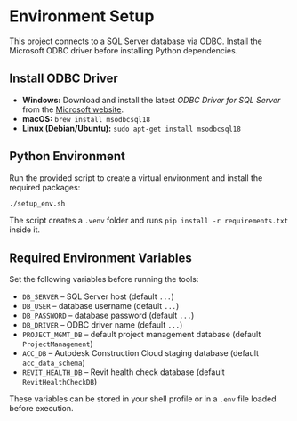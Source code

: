 # Environment Setup

This project connects to a SQL Server database via ODBC. Install the Microsoft ODBC driver before installing Python dependencies.

## Install ODBC Driver

- **Windows:** Download and install the latest *ODBC Driver for SQL Server* from the [Microsoft website](https://learn.microsoft.com/sql/connect/odbc/download-odbc-driver-for-sql-server).
- **macOS:** `brew install msodbcsql18`
- **Linux (Debian/Ubuntu):** `sudo apt-get install msodbcsql18`

## Python Environment

Run the provided script to create a virtual environment and install the required packages:

```bash
./setup_env.sh
```

The script creates a `.venv` folder and runs `pip install -r requirements.txt` inside it.

## Required Environment Variables

Set the following variables before running the tools:

- `DB_SERVER` – SQL Server host (default `...`)
- `DB_USER` – database username (default `...`)
- `DB_PASSWORD` – database password (default `...`)
- `DB_DRIVER` – ODBC driver name (default `...`)
- `PROJECT_MGMT_DB` – default project management database (default `ProjectManagement`)
- `ACC_DB` – Autodesk Construction Cloud staging database (default `acc_data_schema`)
- `REVIT_HEALTH_DB` – Revit health check database (default `RevitHealthCheckDB`)

These variables can be stored in your shell profile or in a `.env` file loaded before execution.
